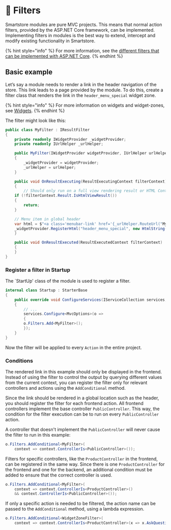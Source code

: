 # 🐥 Filters

Smartstore modules are pure MVC projects. This means that normal action filters, provided by the ASP.NET Core framework, can be implemented. Implementing filters in modules is the best way to extend, intercept and modify existing functionality in Smartstore.

{% hint style="info" %}
For more information, see the [different filters that can be implemented with ASP.NET Core](https://learn.microsoft.com/en-us/aspnet/core/mvc/controllers/filters?view=aspnetcore-7.0).
{% endhint %}

## Basic example

Let’s say a module needs to render a link in the header navigation of the store. This link leads to a page provided by the module. To do this, create a filter class that renders the link in the `header_menu_special` widget zone.

{% hint style="info" %}
For more information on widgets and widget-zones, see [Widgets](../../framework/content/widgets.md).
{% endhint %}

The filter might look like this:

```csharp
public class MyFilter : IResultFilter
{
    private readonly IWidgetProvider _widgetProvider;   
    private readonly IUrlHelper _urlHelper;

    public MyFilter(IWidgetProvider widgetProvider, IUrlHelper urlHelper)
    {
        _widgetProvider = widgetProvider;
        _urlHelper = urlHelper;
    }

    public void OnResultExecuting(ResultExecutingContext filterContext)
    {
        // Should only run on a full view rendering result or HTML ContentResult.
	if (!filterContext.Result.IsHtmlViewResult())
	{
	    return;
	}

	// Menu item in global header
	var html = $"<a class='menubar-link' href='{_urlHelper.RouteUrl("MyRoute")}'>My Link</a>";
	_widgetProvider.RegisterHtml("header_menu_special", new HtmlString(html), 100);
    }

    public void OnResultExecuted(ResultExecutedContext filterContext)
    {
    }
}
```

### Register a filter in Startup

The \`StartUp' class of the module is used to register a filter.

```csharp
internal class Startup : StarterBase
{
    public override void ConfigureServices(IServiceCollection services, IApplicationContext appContext)
    {
        // ...
        services.Configure<MvcOptions>(o =>
        {
	    o.Filters.Add<MyFilter>();
        });
    }
}
```

Now the filter will be applied to every `Action` in the entire project.

### Conditions

The rendered link in this example should only be displayed in the frontend. Instead of using the filter to control the output by querying different values from the current context, you can register the filter only for relevant controllers and actions using the `AddConditional` method.

Since the link should be rendered in a global location such as the header, you should register the filter for each frontend action. All frontend controllers implement the base controller `PublicController`. This way, the condition for the filter execution can be to run on every `PublicController` action.

A controller that doesn't implement the `PublicController` will never cause the filter to run in this example:

```csharp
o.Filters.AddConditional<MyFilter>(
    context => context.ControllerIs<PublicController>());
```

Filters for specific controllers, like the `ProductController` in the frontend, can be registered in the same way. Since there is one `ProductController` for the frontend and one for the backend, an additional condition must be added to ensure that the correct controller is used.

```csharp
o.Filters.AddConditional<MyFilter>(
    context => context.ControllerIs<ProductController>()
    && context.ControllerIs<PublicController>());
```

If only a specific action is needed to be filtered, the action name can be passed to the `AddConditional` method, using a lambda expression.

```csharp
o.Filters.AddConditional<WidgetZoneFilter>(
    context => context.ControllerIs<ProductController>(x => x.AskQuestion(1)));
```

